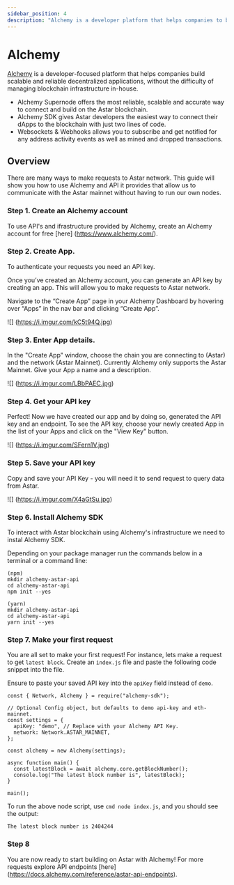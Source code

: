 ```yaml
---
sidebar_position: 4
description: "Alchemy is a developer platform that helps companies to build scalable and reliable decentralized applications without the difficulty of managing blockchain infrastructure in-house."
---
```


# Alchemy
[Alchemy] is a developer-focused platform that helps companies build scalable and reliable decentralized applications, without the difficulty of managing blockchain infrastructure in-house.

- Alchemy Supernode offers the most reliable, scalable and accurate way to connect and build on the Astar blockchain.
- Alchemy SDK gives Astar developers the easiest way to connect their dApps to the blockchain with just two lines of code.
- Websockets & Webhooks allows you to subscribe and get notified for any address activity events as well as mined and dropped transactions.

## Overview
There are many ways to make requests to Astar network. This guide will show you how to use Alchemy and API it provides that allow us to communicate with the Astar mainnet without having to run our own nodes. 

### Step 1. Create an Alchemy account

To use API's and ifrastructure provided by Alchemy, create an Alchemy account for free [here] (https://www.alchemy.com/).

### Step 2. Create App.


To authenticate your requests you need an API key. 

Once you’ve created an Alchemy account, you can generate an API key by creating an app. This will allow you to make requests to Astar network.

Navigate to the “Create App” page in your Alchemy Dashboard by hovering over “Apps” in the nav bar and clicking “Create App”.

![] (https://i.imgur.com/kC5t94Q.jpg)

### Step 3. Enter App details.

In the "Create App" window, choose the chain you are connecting to (Astar) and the network (Astar Mainnet). Currently Alchemy only supports the Astar Mainnet. Give your App a name and a description. 

![] (https://i.imgur.com/LBbPAEC.jpg)


### Step 4. Get your API key

Perfect! Now we have created our app and by doing so, generated the API key and an endpoint. To see the API key, choose your newly created App in the list of your Apps and click on the "View Key" button.

![] (https://i.imgur.com/SFern1V.jpg)

### Step 5. Save your API key

Copy and save your API Key - you will need it to send request to query data from Astar.

![] (https://i.imgur.com/X4aGtSu.jpg)



### Step 6.  Install Alchemy SDK

To interact with Astar blockchain using Alchemy's infrastructure we need to instal Alchemy SDK. 

Depending on your package manager run the commands below in a terminal or a command line:

```
(npm)
mkdir alchemy-astar-api
cd alchemy-astar-api
npm init --yes
```

```
(yarn)
mkdir alchemy-astar-api
cd alchemy-astar-api
yarn init --yes
```


### Step 7. Make your first request

You are all set to make your first request! For instance, lets make a request to get `latest block`. Create an `index.js` file and paste the following code snippet into the file.

Ensure to paste your saved API key into the `apiKey` field instead of `demo`.

```
const { Network, Alchemy } = require("alchemy-sdk");

// Optional Config object, but defaults to demo api-key and eth-mainnet.
const settings = {
  apiKey: "demo", // Replace with your Alchemy API Key.
  network: Network.ASTAR_MAINNET, 
};

const alchemy = new Alchemy(settings);

async function main() {
  const latestBlock = await alchemy.core.getBlockNumber();
  console.log("The latest block number is", latestBlock);
}

main();
```


To run the above node script, use `cmd node index.js`, and you should see the output:

```
The latest block number is 2404244
```



### Step 8

You are now ready to start building on Astar with Alchemy!
For more requests explore API endpoints [here] (https://docs.alchemy.com/reference/astar-api-endpoints). 


[Alchemy]: https://www.alchemy.com/
